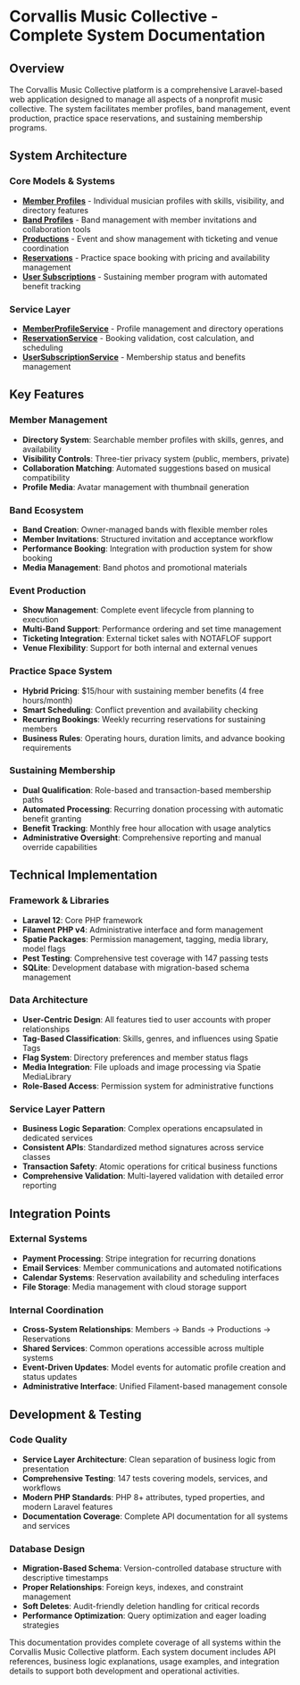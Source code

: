 # Corvallis Music Collective - Complete System Documentation

## Overview

The Corvallis Music Collective platform is a comprehensive Laravel-based web application designed to manage all aspects of a nonprofit music collective. The system facilitates member profiles, band management, event production, practice space reservations, and sustaining membership programs.

## System Architecture

### Core Models & Systems
- **[Member Profiles](member-profiles.md)** - Individual musician profiles with skills, visibility, and directory features
- **[Band Profiles](band-profiles.md)** - Band management with member invitations and collaboration tools
- **[Productions](productions.md)** - Event and show management with ticketing and venue coordination
- **[Reservations](reservations.md)** - Practice space booking with pricing and availability management
- **[User Subscriptions](user-subscriptions.md)** - Sustaining member program with automated benefit tracking

### Service Layer
- **[MemberProfileService](services/member-profile-service.md)** - Profile management and directory operations
- **[ReservationService](services/reservation-service.md)** - Booking validation, cost calculation, and scheduling
- **[UserSubscriptionService](services/user-subscription-service.md)** - Membership status and benefits management

## Key Features

### Member Management
- **Directory System**: Searchable member profiles with skills, genres, and availability
- **Visibility Controls**: Three-tier privacy system (public, members, private)
- **Collaboration Matching**: Automated suggestions based on musical compatibility
- **Profile Media**: Avatar management with thumbnail generation

### Band Ecosystem
- **Band Creation**: Owner-managed bands with flexible member roles
- **Member Invitations**: Structured invitation and acceptance workflow
- **Performance Booking**: Integration with production system for show booking
- **Media Management**: Band photos and promotional materials

### Event Production
- **Show Management**: Complete event lifecycle from planning to execution
- **Multi-Band Support**: Performance ordering and set time management
- **Ticketing Integration**: External ticket sales with NOTAFLOF support
- **Venue Flexibility**: Support for both internal and external venues

### Practice Space System
- **Hybrid Pricing**: $15/hour with sustaining member benefits (4 free hours/month)
- **Smart Scheduling**: Conflict prevention and availability checking
- **Recurring Bookings**: Weekly recurring reservations for sustaining members
- **Business Rules**: Operating hours, duration limits, and advance booking requirements

### Sustaining Membership
- **Dual Qualification**: Role-based and transaction-based membership paths
- **Automated Processing**: Recurring donation processing with automatic benefit granting
- **Benefit Tracking**: Monthly free hour allocation with usage analytics
- **Administrative Oversight**: Comprehensive reporting and manual override capabilities

## Technical Implementation

### Framework & Libraries
- **Laravel 12**: Core PHP framework
- **Filament PHP v4**: Administrative interface and form management
- **Spatie Packages**: Permission management, tagging, media library, model flags
- **Pest Testing**: Comprehensive test coverage with 147 passing tests
- **SQLite**: Development database with migration-based schema management

### Data Architecture
- **User-Centric Design**: All features tied to user accounts with proper relationships
- **Tag-Based Classification**: Skills, genres, and influences using Spatie Tags
- **Flag System**: Directory preferences and member status flags
- **Media Integration**: File uploads and image processing via Spatie MediaLibrary
- **Role-Based Access**: Permission system for administrative functions

### Service Layer Pattern
- **Business Logic Separation**: Complex operations encapsulated in dedicated services
- **Consistent APIs**: Standardized method signatures across service classes
- **Transaction Safety**: Atomic operations for critical business functions
- **Comprehensive Validation**: Multi-layered validation with detailed error reporting

## Integration Points

### External Systems
- **Payment Processing**: Stripe integration for recurring donations
- **Email Services**: Member communications and automated notifications
- **Calendar Systems**: Reservation availability and scheduling interfaces
- **File Storage**: Media management with cloud storage support

### Internal Coordination
- **Cross-System Relationships**: Members → Bands → Productions → Reservations
- **Shared Services**: Common operations accessible across multiple systems
- **Event-Driven Updates**: Model events for automatic profile creation and status updates
- **Administrative Interface**: Unified Filament-based management console

## Development & Testing

### Code Quality
- **Service Layer Architecture**: Clean separation of business logic from presentation
- **Comprehensive Testing**: 147 tests covering models, services, and workflows
- **Modern PHP Standards**: PHP 8+ attributes, typed properties, and modern Laravel features
- **Documentation Coverage**: Complete API documentation for all systems and services

### Database Design
- **Migration-Based Schema**: Version-controlled database structure with descriptive timestamps
- **Proper Relationships**: Foreign keys, indexes, and constraint management
- **Soft Deletes**: Audit-friendly deletion handling for critical records
- **Performance Optimization**: Query optimization and eager loading strategies

This documentation provides complete coverage of all systems within the Corvallis Music Collective platform. Each system document includes API references, business logic explanations, usage examples, and integration details to support both development and operational activities.